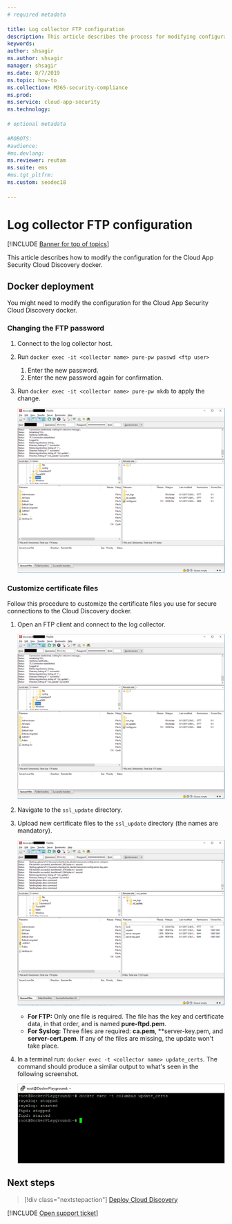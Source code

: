 ```yaml
---
# required metadata

title: Log collector FTP configuration
description: This article describes the process for modifying configuration for the Cloud App Security Cloud Discovery docker.
keywords:
author: shsagir
ms.author: shsagir
manager: shsagir
ms.date: 8/7/2019
ms.topic: how-to
ms.collection: M365-security-compliance
ms.prod:
ms.service: cloud-app-security
ms.technology:

# optional metadata

#ROBOTS:
#audience:
#ms.devlang:
ms.reviewer: reutam
ms.suite: ems
#ms.tgt_pltfrm:
ms.custom: seodec18

---
```

# Log collector FTP configuration

[!INCLUDE [Banner for top of topics](includes/banner.md)]

This article describes how to modify the configuration for the Cloud App Security Cloud Discovery docker.

## Docker deployment

You might need to modify the configuration for the Cloud App Security Cloud Discovery docker.

### Changing the FTP password

1. Connect to the log collector host.

2. Run `docker exec -it <collector name> pure-pw passwd <ftp user>`

    1. Enter the new password.
    2. Enter the new password again for confirmation.

3. Run `docker exec -it <collector name> pure-pw mkdb` to apply the change.

    ![change ftp password](media/ftp-connect.png)

### Customize certificate files

Follow this procedure to customize the certificate files you use for secure connections to the Cloud Discovery docker.

1. Open an FTP client and connect to the log collector.

    ![Connect to ftp client](media/ftp-connect.png)

2. Navigate to the `ssl_update` directory.
3. Upload new certificate files to the `ssl_update` directory (the names are mandatory).

    ![Upload certificate files](media/new-certs.png)

    - **For FTP:** Only one file is required. The file has the key and certificate data, in that order, and is named **pure-ftpd.pem**.
    - **For Syslog:** Three files are required: **ca.pem**, **server-key.pem, and **server-cert.pem**. If any of the files are missing, the update won't take place.

4. In a terminal run: `docker exec -t <collector name> update_certs`. The command should produce a similar output to what's seen in the following screenshot.

    ![Update certificate files](media/update-certs.png)

## Next steps

> [!div class="nextstepaction"]
> [Deploy Cloud Discovery](set-up-cloud-discovery.md)

[!INCLUDE [Open support ticket](includes/support.md)]
